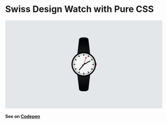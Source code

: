 # Swiss Design Watch with Pure CSS

![](swiss-design-watch.png)

**See on [Codepen](https://codepen.io/erenesto/pen/dybxGXw)**
